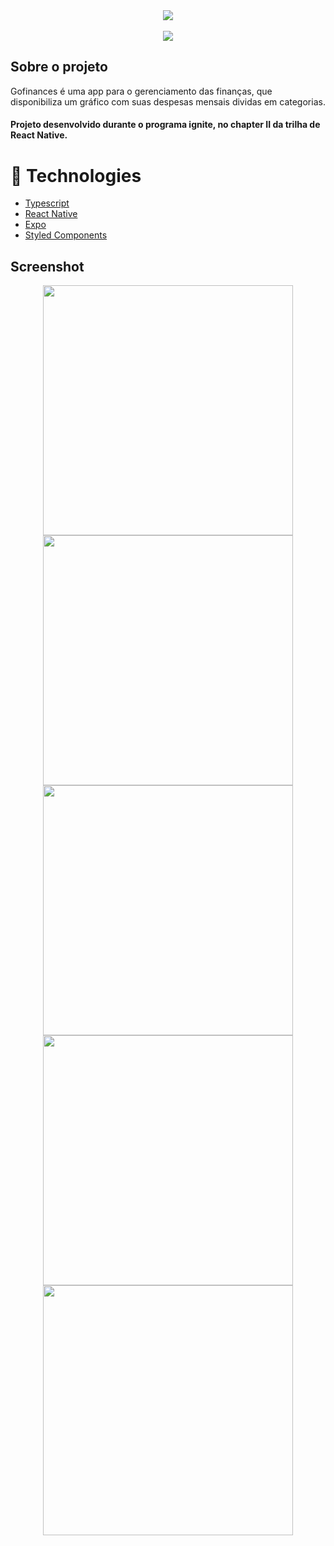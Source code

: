 <!--banner-->
<div align="center">
  <img src='./github/banner.png'/>
</div>

<br/>

<!--logo-->
<div align="center">
  <img src='./github/logo.png'/>
</div>

## Sobre o projeto
Gofinances é uma app para o gerenciamento das finanças, que disponibiliza um gráfico com suas despesas mensais dividas em categorias.


#### Projeto desenvolvido durante o programa ignite, no chapter II da trilha de React Native.

# 🚀 Technologies
* [Typescript](https://www.typescriptlang.org/)
* [React Native](https://reactnative.dev/)
* [Expo](https://docs.expo.dev/)
* [Styled Components](https://styled-components.com/)

## Screenshot
<div align="center">
  <img src='./github/signIn.png' width="400px"/ >
  <img src='./github/home.png' width="400px"/>
  <img src='./github/register.png' width="400px"/>
  <img src='./github/categories.png' width="400px"/>
  <img src='./github/resume.png' width="400px"/>
</div>